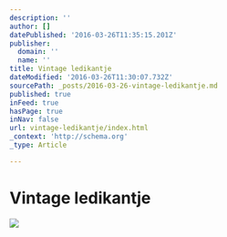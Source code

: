 ```yaml
---
description: ''
author: []
datePublished: '2016-03-26T11:35:15.201Z'
publisher:
  domain: ''
  name: ''
title: Vintage ledikantje
dateModified: '2016-03-26T11:30:07.732Z'
sourcePath: _posts/2016-03-26-vintage-ledikantje.md
published: true
inFeed: true
hasPage: true
inNav: false
url: vintage-ledikantje/index.html
_context: 'http://schema.org'
_type: Article

---
```

# Vintage ledikantje
![](https://the-grid-user-content.s3-us-west-2.amazonaws.com/fdec0fff-5279-4438-816c-033c7b5bf97c.png)